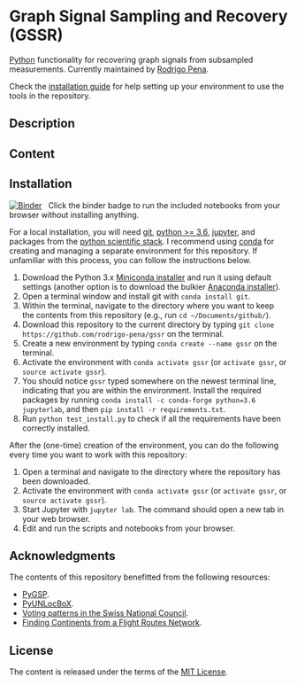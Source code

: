# Graph Signal Sampling and Recovery (GSSR)

[Python][python] functionality for recovering graph signals from subsampled measurements. Currently maintained by [Rodrigo Pena](https://rodrigo-pena.github.io).

Check the [installation guide](#installation) for help setting up your environment to use the tools in the repository.

## Description


## Content


[numerical-tour]: https://nbviewer.jupyter.org/github/rodrigo-pena/gssr/blob/outputs/phd-thesis/numerical-tour.ipynb

## Installation

[![Binder](https://mybinder.org/badge.svg)][binder]
&nbsp; Click the binder badge to run the included notebooks from your browser without installing anything.

[binder]: https://mybinder.org/v2/gh/rodrigo-pena/gssr/master?urlpath=lab

For a local installation, you will need [git], [python >= 3.6][python], [jupyter], and packages from the [python scientific stack][scipy]. I recommend using [conda] for creating and managing a separate environment for this repository. If unfamiliar with this process, you can follow the instructions below.

1. Download the Python 3.x [Miniconda installer][miniconda] and run it using default settings (another option is to download the bulkier [Anaconda installer][anaconda]).
1. Open a terminal window and install git with `conda install git`.
1. Within the terminal, navigate to the directory where you want to keep the contents from this repository (e.g., run `cd ~/Documents/github/`).
1. Download this repository to the current directory by typing `git clone https://github.com/rodrigo-pena/gssr` on the terminal.
1. Create a new environment by typing `conda create --name gssr` on the terminal.
1. Activate the environment with `conda activate gssr` (or `activate gssr`, or `source activate gssr`).
1. You should notice `gssr` typed somewhere on the newest terminal line, indicating that you are within the environment. Install the required packages by running `conda install -c conda-forge python=3.6 jupyterlab`, and then `pip install -r requirements.txt`.
1. Run `python test_install.py` to check if all the requirements have been correctly installed.

After the (one-time) creation of the environment, you can do the following every time you want to work with this repository:

1. Open a terminal and navigate to the directory where the repository has been downloaded.
1. Activate the environment with `conda activate gssr` (or `activate gssr`, or `source activate gssr`).
1. Start Jupyter with `jupyter lab`. The command should open a new tab in your web browser.
1. Edit and run the scripts and notebooks from your browser.

## Acknowledgments

The contents of this repository benefitted from the following resources:

* [PyGSP][pygsp].
* [PyUNLocBoX][pyunlocbox].
* [Voting patterns in the Swiss National Council][swiss_council].
* [Finding Continents from a Flight Routes Network][flight_routes].

## License

The content is released under the terms of the [MIT License](LICENSE.txt).

[anaconda]: https://www.anaconda.com/distribution/
[conda]: https://conda.io
[flight_routes]: https://github.com/franckdess/NTDS_Project
[git]: https://git-scm.com
[jupyter]: https://jupyter.org/
[miniconda]: https://conda.io/miniconda.html
[pygsp]: https://github.com/epfl-lts2/pygsp
[python]: https://www.python.org
[pyunlocbox]: https://github.com/epfl-lts2/pyunlocbox
[scipy]: https://www.scipy.org
[swiss_council]: https://github.com/nikolaiorgland/conseil_national
